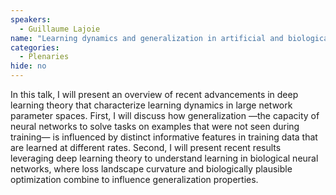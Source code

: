 ```yaml
---
speakers:
  - Guillaume Lajoie
name: "Learning dynamics and generalization in artificial and biological neural networks: a common mathematical perspective"
categories:
  - Plenaries
hide: no
---
```

In this talk, I will present an overview of recent advancements in deep learning theory that characterize learning dynamics in large network parameter spaces. First, I will discuss how generalization —the capacity of neural networks to solve tasks on examples that were not seen during training— is influenced by distinct informative features in training data that are learned at different rates. Second, I will present recent results leveraging deep learning theory to understand learning in biological neural networks, where loss landscape curvature and biologically plausible optimization combine to influence generalization properties.
